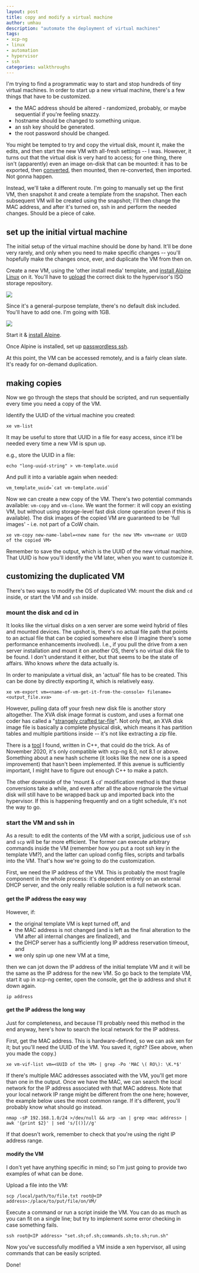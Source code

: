 ```yaml
---
layout: post
title: copy and modify a virtual machine
author: umhau
description: "automate the deployment of virtual machines"
tags: 
- xcp-ng
- linux
- automation
- hypervisor
- ssh
categories: walkthroughs
---
```


I'm trying to find a programmatic way to start and stop hundreds of tiny virtual machines.  In order to start up a new virtual machine, there's a few things that have to be customized. 

- the MAC address should be altered - randomized, probably, or maybe sequential if you're feeling snazzy.
- hostname should be changed to something unique.
- an ssh key should be generated.
- the root password should be changed.

You might be tempted to try and copy the virtual disk, mount it, make the edits, and then start the new VM with all-fresh settings -- I was. However, it turns out that the virtual disk is very hard to access; for one thing, there isn't (apparently) even an image on-disk that can be mounted: it has to be exported, then [converted](https://github.com/eriklax/xva-img), then mounted, then re-converted, then imported. Not gonna happen.

Instead, we'll take a different route. I'm going to manually set up the first VM, then snapshot it and create a template from the snapshot. Then each subsequent VM will be created using the snapshot; I'll then change the MAC address, and after it's turned on, ssh in and perform the needed changes.  Should be a piece of cake.

## set up the initial virtual machine

The initial setup of the virtual machine should be done by hand. It'll be done very rarely, and only when you need to make specific changes -- you'll hopefully make the changes once, ever, and duplicate the VM from then on.

Create a new VM, using the 'other install media' template, and [install Alpine Linux](https://umhau.github.io/alpine-linux/) on it.  You'll have to [upload](https://umhau.github.io/create-local-ISO-repository-on-xcp-ng/) the correct disk to the hypervisor's ISO storage repository.

![](https://raw.githubusercontent.com/umhau/umhau.github.io/master/images/other-install-media.JPG)

Since it's a general-purpose template, there's no default disk included. You'll have to add one. I'm going with 1GB.

![](https://raw.githubusercontent.com/umhau/umhau.github.io/master/images/add-virtual-disk.jpg)

Start it & [install Alpine](https://umhau.github.io/alpine-linux/).  

Once Alpine is installed, set up [passwordless ssh](https://umhau.github.io/set-up-passwordless-ssh/).  

At this point, the VM can be accessed remotely, and is a fairly clean slate. It's ready for on-demand duplication.

## making copies

Now we go through the steps that should be scripted, and run sequentially every time you need a copy of the VM.

Identify the UUID of the virtual machine you created:

```
xe vm-list
```

It may be useful to store that UUID in a file for easy access, since it'll be needed every time a new VM is spun up. 

e.g., store the UUID in a file:

```
echo "long-uuid-string" > vm-template.uuid
```

And pull it into a variable again when needed:

```
vm_template_uuid=`cat vm-template.uuid`
```

Now we can create a new copy of the VM. There's two potential commands available: `vm-copy` and `vm-clone`. We want the former: it will copy an existing VM, but without using storage-level fast disk clone operation (even if this is available). The disk images of the copied VM are guaranteed to be 'full images' - i.e. not part of a CoW chain. 

```
xe vm-copy new-name-label=<new name for the new VM> vm=<name or UUID of the copied VM>
```

Remember to save the output, which is the UUID of the new virtual machine. That UUID is how you'll identify the VM later, when you want to customize it. 

## customizing the duplicated VM

There's two ways to modify the OS of duplicated VM: mount the disk and `cd` inside, or start the VM and `ssh` inside.

### mount the disk and cd in

It looks like the virtual disks on a xen server are some weird hybrid of files and mounted devices. The upshot is, there's no actual file path that points to an actual file that can be copied somewhere else (I imagine there's some performance enhancements involved).  I.e., if you pull the drive from a xen server installation and mount it on another OS, there's no virtual disk file to be found. I don't understand it either, but that seems to be the state of affairs. Who knows _where_ the data actually is.

In order to manipulate a virtual disk, an 'actual' file has to be created. This can be done by directly exporting it, which is relatively easy. 

```
xe vm-export vm=<name-of-vm-get-it-from-the-console> filename=<output_file.xva>
```

However, pulling data off your fresh new disk file is another story altogether. The XVA disk image format is custom, and uses a format one coder has called a "[strangely crafted tar-file](https://github.com/eriklax/xva-img)".  Not only that, an XVA disk image file is basically a complete physical disk, which means it has partition tables and multiple partitions inside -- it's not like extracting a zip file.

There is a [tool](https://github.com/eriklax/xva-img) I found, written in C++, that could do the trick.  As of November 2020, it's only compatible with xcp-ng 8.0, not 8.1 or above. Something about a new hash scheme (it looks like the new one is a speed improvement) that hasn't been implemented. If this avenue is sufficiently important, I might have to figure out enough C++ to make a patch.

The other downside of the 'mount & `cd`' modification method is that these conversions take a while, and even after all the above rigmarole the virtual disk will still have to be wrapped back up and imported back into the hypervisor. If this is happening frequently and on a tight schedule, it's not the way to go.

### start the VM and ssh in

As a result: to edit the contents of the VM with a script, judicious use of `ssh` and `scp` will be far more efficient. The former can execute arbitrary commands inside the VM (remember how you put a root ssh key in the template VM?), and the latter can upload config files, scripts and tarballs into the VM. That's how we're going to do the customization.

First, we need the IP address of the VM.  This is probably the most fragile component in the whole process: it's dependent entirely on an external DHCP server, and the only really reliable solution is a full network scan. 

#### get the IP address the easy way

However, if:

- the original template VM is kept turned off, and 
- the MAC address is not changed (and is left as the final alteration to the VM after all internal changes are finalized), and 
- the DHCP server has a sufficiently long IP address reservation timeout, and
- we only spin up one new VM at a time,

then we can jot down the IP address of the initial template VM and it will be the same as the IP address for the new VM.  So go back to the template VM, start it up in xcp-ng center, open the console, get the ip address and shut it down again.

```
ip address
```

#### get the IP address the long way

Just for completeness, and because I'll probably need this method in the end anyway, here's how to search the local network for the IP address.

First, get the MAC address. This is hardware-defined, so we can ask xen for it; but you'll need the UUID of the VM. You saved it, right? (See above, when you made the copy.) 

```
xe vm-vif-list vm=<UUID of the VM> | grep -Po 'MAC \( RO\): \K.*$'
```

If there's multiple MAC addresses associated with the VM, you'll get more than one in the output. Once we have the MAC, we can search the local network for the IP address associated with that MAC address.  Note that your local network IP range might be different from the one here; however, the example below uses the most common range. If it's different, you'll probably know what should go instead. 

```
nmap -sP 192.168.1.0/24 >/dev/null && arp -an | grep <mac address> | awk '{print $2}' | sed 's/[()]//g'
```

If that doesn't work, remember to check that you're using the right IP address range. 

#### modify the VM

I don't yet have anything specific in mind; so I'm just going to provide two examples of what can be done. 

Upload a file into the VM:

```
scp /local/path/to/file.txt root@<IP address>:/place/to/put/file/on/VM/
```

Execute a command or run a script inside the VM. You can do as much as you can fit on a single line; but try to implement some error checking in case something fails.

```
ssh root@<IP address> "set.sh;of.sh;commands.sh;to.sh;run.sh"
```

Now you've successfully modified a VM inside a xen hypervisor, all using commands that can be easily scripted. 

Done!